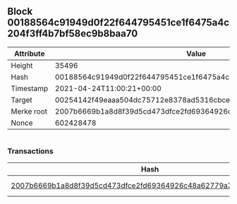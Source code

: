 ## Block 00188564c91949d0f22f644795451ce1f6475a4c204f3ff4b7bf58ec9b8baa70

Attribute | Value
--- | ---
Height | 35496
Hash | 00188564c91949d0f22f644795451ce1f6475a4c204f3ff4b7bf58ec9b8baa70
Timestamp | 2021-04-24T11:00:21+00:00
Target | 00254142f49eaaa504dc75712e8378ad5316cbcead634704b3734b6271167cc4
Merke root | 2007b6669b1a8d8f39d5cd473dfce2fd69364926c48a62779a3867006f8721a0
Nonce | 602428478

```

```

### Transactions

Hash | Amount
--- | ---
[2007b6669b1a8d8f39d5cd473dfce2fd69364926c48a62779a3867006f8721a0](2007b6669b1a8d8f39d5cd473dfce2fd69364926c48a62779a3867006f8721a0.md) | 10.00000000 SKEPTI 
